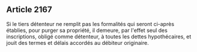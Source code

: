 Article 2167
----
Si le tiers détenteur ne remplit pas les formalités qui seront ci-après
établies, pour purger sa propriété, il demeure, par l'effet seul des
inscriptions, obligé comme détenteur, à toutes les dettes hypothécaires, et
jouit des termes et délais accordés au débiteur originaire.
